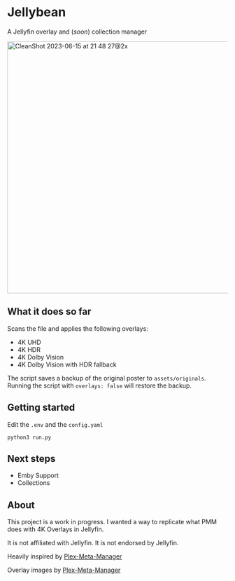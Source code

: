 # Jellybean
A Jellyfin overlay and (*soon*) collection manager

<img width="575" alt="CleanShot 2023-06-15 at 21 48 27@2x" src="https://github.com/EduAndino17/jellybean/assets/11341292/4c8c66dd-519a-4ddc-bb86-5347e27acf0e">

## What it does so far
Scans the file and applies the following overlays: 

- 4K UHD
- 4K HDR
- 4K Dolby Vision
- 4K Dolby Vision with HDR fallback

The script saves a backup of the original poster to `assets/originals`. Running the script with `overlays: false` will restore the backup.
## Getting started

Edit the `.env` and the `config.yaml`

``` 
python3 run.py
```

## Next steps

- Emby Support
- Collections

## About
This project is a work in progress. I wanted a way to replicate what PMM does with 4K Overlays in Jellyfin.

It is not affiliated with Jellyfin. It is not endorsed by Jellyfin.

Heavily inspired by [Plex-Meta-Manager](https://github.com/meisnate12/Plex-Meta-Manager)

Overlay images by [Plex-Meta-Manager](https://github.com/meisnate12/Plex-Meta-Manager)
